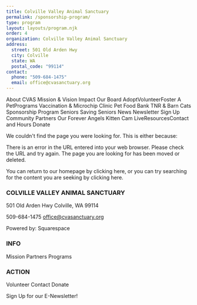 ```yaml
---
title: Colville Valley Animal Sanctuary
permalink: /sponsorship-program/
type: program
layout: layouts/program.njk
order: 4
organization: Colville Valley Animal Sanctuary
address:
  street: 501 Old Arden Hwy
  city: Colville
  state: WA
  postal_code: "99114"
contact:
  phone: "509-684-1475"
  email: office@cvasanctuary.org
---
```


About CVAS
Mission & Vision
Impact
Our Board
AdoptVolunteerFoster A PetPrograms
Vaccination & Microchip Clinic
Pet Food Bank
TNR & Barn Cats
Sponsorship Program
Seniors Saving Seniors
News
Newsletter Sign Up
Community Partners
Our Forever Angels
Kitten Cam LiveResourcesContact and Hours
Donate

We couldn't find the page you were looking for. This is either because:

There is an error in the URL entered into your web browser. Please check the URL and try again.
The page you are looking for has been moved or deleted.

You can return to our homepage by clicking here, or you can try searching for the content you are seeking by clicking here.

### COLVILLE VALLEY ANIMAL SANCTUARY

501 Old Arden Hwy
Colville, WA 99114

509-684-1475
office@cvasanctuary.org

Powered by:
Squarespace

### INFO

Mission
Partners
Programs

### ACTION

Volunteer
Contact
Donate

Sign Up for our E-Newsletter!